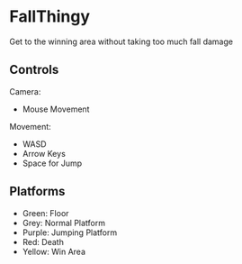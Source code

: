 # FallThingy
Get to the winning area without taking too much fall damage

## Controls

Camera:
  - Mouse Movement

Movement:
  - WASD
  - Arrow Keys
  - Space for Jump

## Platforms

- Green: Floor
- Grey: Normal Platform
- Purple: Jumping Platform
- Red: Death
- Yellow: Win Area
